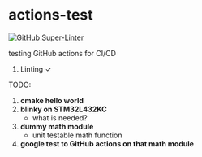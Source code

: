 # actions-test
[![GitHub Super-Linter](https://github.com/oasdflkjo/actions-test/workflows/Lint%20Code%20Base/badge.svg)](https://github.com/marketplace/actions/super-linter)

testing GitHub actions for CI/CD

1.  Linting &check;

TODO:

1. **cmake hello world**
2. **blinky on STM32L432KC**
   - what is needed?
3. **dummy math module**
   - unit testable math function
4. **google test to GitHub actions on that math module**
